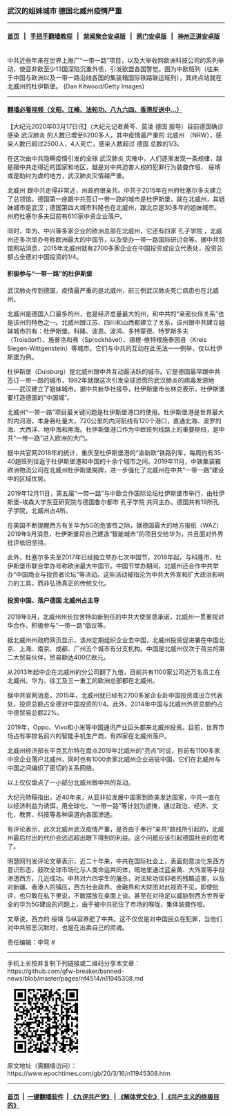 ### 武汉的姐妹城市 德国北威州疫情严重
------------------------

#### [首页](https://github.com/gfw-breaker/banned-news/blob/master/README.md) &nbsp;&nbsp;|&nbsp;&nbsp; [手把手翻墙教程](https://github.com/gfw-breaker/guides/wiki) &nbsp;&nbsp;|&nbsp;&nbsp; [禁闻聚合安卓版](https://github.com/gfw-breaker/bn-android) &nbsp;&nbsp;|&nbsp;&nbsp; [网门安卓版](https://github.com/oGate2/oGate) &nbsp;&nbsp;|&nbsp;&nbsp; [神州正道安卓版](https://github.com/SzzdOgate/update) 



<div><img alt="" class="aligncenter wp-post-image" src="https://i.epochtimes.com/assets/uploads/2020/03/89f05379da8e88ad30117f6c23b29eb3-600x400.jpg"/>
<div class="red16 caption">
 中共近些年来在世界上推广“一带一路”项目，以及大举收购欧洲科技公司的系列举动，使亚非欧至少13国深陷沉重外债，引发欧盟各国警觉。图为中欧班列（往来于中国与欧洲以及一带一路沿线各国的集装箱国际铁路联运班列），其终点站就在北威州的杜伊斯堡。 (Dan Kitwood/Getty Images)
</div>
</div><hr/>

#### [翻墙必看视频（文昭、江峰、法轮功、八九六四、香港反送中...）](https://github.com/gfw-breaker/banned-news/blob/master/pages/link3.md)

<div><p>
 【大纪元2020年03月17日讯】（大纪元记者黄芩、莫凌
 <ok href="https://www.epochtimes.com/gb/tag/%E5%BE%B7%E5%9B%BD.html">
  德国
 </ok>
 报导）目前德国确诊感染
 <ok href="https://www.epochtimes.com/gb/tag/%E6%AD%A6%E6%B1%89%E8%82%BA%E7%82%8E.html">
  武汉肺炎
 </ok>
 的人数已增至6200多人，其中疫情最严重的
 <ok href="https://www.epochtimes.com/gb/tag/%E5%8C%97%E5%A8%81%E5%B7%9E.html">
  北威州
 </ok>
 （NRW），感染人数已超过2500人，4人死亡，感染人数超过
 <ok href="https://www.epochtimes.com/gb/tag/%E5%BE%B7%E5%9B%BD.html">
  德国
 </ok>
 总数的1/3。
</p>
<p>
 在这次由中共隐瞒疫情引发的全球
 <ok href="https://www.epochtimes.com/gb/tag/%E6%AD%A6%E6%B1%89%E8%82%BA%E7%82%8E.html">
  武汉肺炎
 </ok>
 灾难中，人们逐渐发现一条规律，越是跟中共走得近的国家和地区，越是对中共迫害人权的犯罪行为装聋作哑、
 <ok href="https://www.epochtimes.com/gb/tag/%E7%BB%A5%E9%9D%96.html">
  绥靖
 </ok>
 或是助纣为虐的地方，武汉肺炎灾情越严重。
</p>
<p>
 <ok href="https://www.epochtimes.com/gb/tag/%E5%8C%97%E5%A8%81%E5%B7%9E.html">
  北威州
 </ok>
 跟中共走得非常近，州政府很亲共。中共于2015年在州府杜塞尔多夫建立了总领馆。德国第一座跟中共签订一带一路的城市是杜伊斯堡，就在北威州，其姐妹城市是武汉；德国第四大城市科隆也在北威州，跟北京是30多年的姐妹城市。州府杜塞尔多夫目前有610家中资企业落户。
</p>
<p>
 同时，华为、中兴等多家企业的欧洲总部在北威州，它还有四家
 <ok href="https://www.epochtimes.com/gb/tag/%E5%AD%94%E5%AD%90%E5%AD%A6%E9%99%A2.html">
  孔子学院
 </ok>
 ，北威州还多次举办号称欧洲最大的中国节，以及举办一带一路国际研讨会等。据中共领馆网站消息，2015年北威州就有2700多家企业在中国投资或设立代表处，投资总额占全德对中国投资的1/4。
</p>
<h4>
 积极参与“一带一路”的杜伊斯堡
</h4>
<p>
 武汉肺炎传到德国，疫情最严重的是北威州，前三例武汉肺炎死亡病患也在北威州。
</p>
<p>
 北威州是德国人口最多的州，也是经济总量最大的州，和中共的“亲密伙伴关系”也是该州的特色之一。北威州跟江苏、四川和山西都建立了关系，该州跟中共建立姐妹城市的有：杜伊斯堡、科隆、波恩、波鸿、多特蒙德、特罗斯多夫（Troisdorf）、施普洛和弗（Sprockhövel）、锡根-维特根施泰因县（Kreis Siegen-Wittgenstein）等城市。它们与中共的互动在此无法一一例举，仅以杜伊斯堡为例。
</p>
<p>
 杜伊斯堡（Duisburg）是北威州跟中共互动最活跃的城市。它是德国最早跟中共签订一带一路的城市，1982年就跟这次引发全球恐慌的武汉肺炎的病毒发源地——武汉建立了姐妹城市。据中共新华社报导，杜伊斯堡市长林克表示，杜伊斯堡要打造德国的“中国城”。
</p>
<p>
 北威州“一带一路”项目最关键问题是杜伊斯堡港口的使用。杜伊斯堡港是世界最大的内河港，本身吞吐量大，720公里的内河航线有120个港口，直通北海、波罗的海、大西洋、地中海和黑海。杜伊斯堡港口作为中欧班列线路上的重要枢纽，是中共“一带一路”进入欧洲的大门。
</p>
<p>
 据中共官网2018年的统计，重庆至杜伊斯堡港的“渝新欧”铁路列车，每周约有35-40趟班列往返于杜伊斯堡港和中国的十余个城市之间。2019年11月，中铁集装箱欧洲物流公司在北威州杜伊斯堡揭牌，进一步强化了北威州在中共“一带一路”建设中的区域优势。
</p>
<p>
 2019年12月11日，第五届“一带一路”与中欧合作国际论坛杜伊斯堡市举行，由杜伊斯堡-埃森大学东亚研究院与德国鲁尔都市
 <ok href="https://www.epochtimes.com/gb/tag/%E5%AD%94%E5%AD%90%E5%AD%A6%E9%99%A2.html">
  孔子学院
 </ok>
 共同主办。德国共有19所孔子学院，北威州占4所。
</p>
<p>
 在美国不断提醒西方有关华为5G的危害性之际，据德国最大的地方报纸（WAZ）2019年9月消息，杜伊斯堡将自己建造“智能城市”的项目交给华为，并且面对外界批评依旧坚持。
</p>
<p>
 此外，杜塞尔多夫至2017年已经独立举办七次中国节，2018年起，与科隆市、杜伊斯堡市联合举办号称欧洲最大中国节。中国节举办期间，北威州还合作中共举办“中国商业与投资者论坛”等活动。这些活动被指沦为中共大外宣和扩大政治影响力的工具，而非弘扬真正的传统文化。
</p>
<h4>
 投资中国、落户德国 北威州占主导
</h4>
<p>
 2019年9月，北威州州长拉舍特向新到任的中共大使吴恳承诺，北威州一贯重视对华合作，积极参与“一带一路”倡议等。
</p>
<p>
 据北威州州政府网页显示，该州定期组织企业去中国，北威州投资促进署在中国北京、上海、南京、成都、广州五个城市有分支机构。中国是北威州仅次于荷兰的第二大贸易伙伴，贸易额达400亿欧元。
</p>
<p>
 从2013年起中企在北威州的分公司翻了九倍，目前共有1100家公司近万名员工在北威州。华为、徐工及三一重工的欧洲总部都在北威州。
</p>
<p>
 据中共官网消息，2015年，北威州就已经有2700多家企业赴中国投资或设立代表处，投资总额占全德对中国投资的1/4。此外，2014年中国与北威州外贸总额约占中德贸易总额22%。
</p>
<p>
 2019年，Oppo、Vivo和小米等中国通讯产业巨头都来北威州投资。目前，世界市场占有率排名前六的智能手机生产商，有四家在北威州落户。
</p>
<p>
 北威州经济部长平克瓦尔特在盘点2019年北威州的“亮点”时说，目前有1100多家中资企业落户北威州，同时也有1000余家北威州企业进驻中国，它们在北威州与中国之间编织了密切的关系网络。
</p>
<p>
 以上仅仅盘点了一小部分北威州跟中共的互动。
</p>
<p>
 大纪元特稿指出，近40年来，从亚非拉发展中国家到欧美发达国家，中共一直在以经济利益为诱饵，用全球化、“一带一路”等计划为遮掩，通过政治、经济、文化、教育、科技等各种渠道向各国渗透。
</p>
<p>
 有评论表示，此次北威州武汉疫情严重，是否由于奉行“亲共”路线所引起的，北威州最后付出的代价会远远超出眼下得到的利益。这个问题应该引起德国社会的思考了。
</p>
<p>
 明慧网刊发评论文章表示，近二十年来，中共在国际社会上，表面刻意淡化东西方意识形态，鼓吹全球市场化与人类命运共同体，暗地里通过蓝金黄、大外宣等手段渗透西方，几近成功。中共对六四学生的屠杀，对法轮功信仰者的残酷迫害，以及对新疆、香港人的镇压，西方社会政界、金融界和大财团对此视而不见，即使批评，也只敢在私下里说，不敢摆放在桌面上谈。甚至在对待足以威胁到西方世界安全的华为5G建设的问题上，由于被中共扼住了市场的喉咙，集体装聋作哑。
</p>
<p>
 文章说，西方的
 <ok href="https://www.epochtimes.com/gb/tag/%E7%BB%A5%E9%9D%96.html">
  绥靖
 </ok>
 与纵容养肥了中共。这不仅仅是对中国民众在犯罪，当他们对中共邪恶沉默时，也是在出卖自己的灵魂。
</p>
<p>
 责任编辑：李穹 #
</p>
</div>
<hr/>
手机上长按并复制下列链接或二维码分享本文章：<br/>
https://github.com/gfw-breaker/banned-news/blob/master/pages/nf4514/n11945308.md <br/>
<a href='https://github.com/gfw-breaker/banned-news/blob/master/pages/nf4514/n11945308.md'><img src='https://github.com/gfw-breaker/banned-news/blob/master/pages/nf4514/n11945308.md.png'/></a> <br/>
原文地址（需翻墙访问）：https://www.epochtimes.com/gb/20/3/16/n11945308.htm


------------------------
#### [首页](https://github.com/gfw-breaker/banned-news/blob/master/README.md) &nbsp;|&nbsp; [一键翻墙软件](https://github.com/gfw-breaker/nogfw/blob/master/README.md) &nbsp;| [《九评共产党》](https://github.com/gfw-breaker/9ping.md/blob/master/README.md#九评之一评共产党是什么) | [《解体党文化》](https://github.com/gfw-breaker/jtdwh.md/blob/master/README.md) | [《共产主义的终极目的》](https://github.com/gfw-breaker/gczydzjmd.md/blob/master/README.md)


<img src='http://gfw-breaker.win/banned-news/pages/nf4514/n11945308.md' width='0px' height='0px'/>
